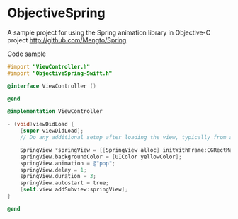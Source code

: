 # ObjectiveSpring
A sample project for using the Spring animation library in Objective-C
project
http://github.com/Mengto/Spring

Code sample

``` objective-c
#import "ViewController.h"
#import "ObjectiveSpring-Swift.h"

@interface ViewController ()

@end

@implementation ViewController

- (void)viewDidLoad {
    [super viewDidLoad];
    // Do any additional setup after loading the view, typically from a nib.

    SpringView *springView = [[SpringView alloc] initWithFrame:CGRectMake(100, 100, 100, 100)];
    springView.backgroundColor = [UIColor yellowColor];
    springView.animation = @"pop";
    springView.delay = 1;
    springView.duration = 3;
    springView.autostart = true;
    [self.view addSubview:springView];
}

@end
```
